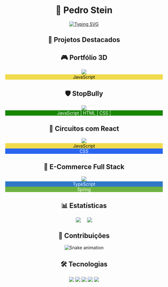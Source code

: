 <div align="center">

# 🚀 Pedro Stein 
[![Typing SVG](https://readme-typing-svg.demolab.com?font=Fira+Code&size=30&duration=4000&pause=1000&color=22D3E6&width=435&lines=Full+Stack+Developer;Open+Source+Contributor;Tech+Enthusiast)](https://git.io/typing-svg)

## 🌟 Projetos Destacados

<div class="repo-card">
  <h2>🎮 Portfólio 3D</h2>
  <a href="https://github.com/Pedro6Stein/Portifolio_3D">
    <img src="https://github-readme-stats.vercel.app/api/pin/?username=Pedro6Stein&repo=Portifolio_3D&theme=radical">
  </a>
  <div class="tech-badge" style="background: #f0db4f; color: black;">JavaScript</div>
</div>

<div class="repo-card">
  <h2>🛡 StopBully</h2>
  <a href="https://github.com/Pedro6Stein/StopBully">
    <img src="https://github-readme-stats.vercel.app/api/pin/?username=Pedro6Stein&repo=StopBully&theme=radical">
  </a>
  <div class="tech-badge" style="background: #178600; color: white;">JavaScript | HTML | CSS | </div>
</div>

<div class="repo-card">
  <h2>🔌 Circuitos com React</h2>
  <a href="https://github.com/Pedro6Stein/CircuitosComReact">
    <img src="https://github-readme-stats.vercel.app/api/pin/?username=Pedro6Stein&repo=CircuitosComReact&theme=radical">
  </a>
  <div class="tech-badge" style="background: #f0db4f; color: black;">JavaScript</div>
  <div class="tech-badge" style="background: #2965f1; color: white;">CSS</div>
</div>

<div class="repo-card">
  <h2>🛒 E-Commerce Full Stack</h2>
  <a href="https://github.com/Pedro6Stein/Full-Stack-E-commerce">
    <img src="https://github-readme-stats.vercel.app/api/pin/?username=Pedro6Stein&repo=Full-Stack-E-commerce&theme=radical">
  </a>
  <div class="tech-badge" style="background: #3178c6; color: white;">TypeScript</div>
  <div class="tech-badge" style="background: #6DB33F; color: white;">Spring</div>
</div>

## 📊 Estatísticas

<div style="display: flex; justify-content: center; gap: 20px; flex-wrap: wrap;">
  <img src="https://github-readme-stats.vercel.app/api?username=Pedro6Stein&show_icons=true&theme=radical">
  <img src="https://github-readme-stats.vercel.app/api/top-langs/?username=Pedro6Stein&layout=compact&theme=radical">
</div>

## 🐍 Contribuições
![Snake animation](https://github.com/Pedro6Stein/Pedro6Stein/blob/output/github-contribution-grid-snake.svg)

## 🛠 Tecnologias
<div style="margin: 20px 0;">
  <img src="https://img.shields.io/badge/JavaScript-ES6+-yellow?logo=javascript">
  <img src="https://img.shields.io/badge/Java-17-orange?logo=openjdk">
  <img src="https://img.shields.io/badge/Python-3-blue?logo=python">
  <img src="https://img.shields.io/badge/Spring_Boot-3.0-green?logo=spring">
  <img src="https://img.shields.io/badge/React-18-cyan?logo=react">
</div>

</div>
